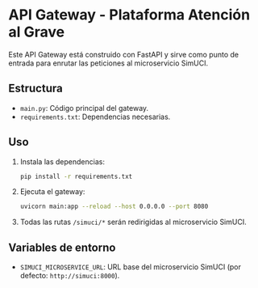 # API Gateway - Plataforma Atención al Grave

Este API Gateway está construido con FastAPI y sirve como punto de entrada para enrutar las peticiones al microservicio SimUCI.

## Estructura
- `main.py`: Código principal del gateway.
- `requirements.txt`: Dependencias necesarias.

## Uso

1. Instala las dependencias:
   ```bash
   pip install -r requirements.txt
   ```
2. Ejecuta el gateway:
   ```bash
   uvicorn main:app --reload --host 0.0.0.0 --port 8080
   ```
3. Todas las rutas `/simuci/*` serán redirigidas al microservicio SimUCI.

## Variables de entorno
- `SIMUCI_MICROSERVICE_URL`: URL base del microservicio SimUCI (por defecto: `http://simuci:8000`).
